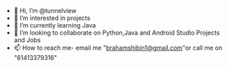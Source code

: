 - 👋 Hi, I’m @tunnelview
- 👀 I’m interested in projects 
- 🌱 I’m currently learning Java
- 💞️ I’m looking to collaborate on Python,Java and Android Studio Projects and Jobs
- 📫 How to reach me- email me "brahamshibin1@gmail.com"or call me on "61413379316"

<!---
tunnelview/tunnelview is a ✨ special ✨ repository because its `README.md` (this file) appears on your GitHub profile.
You can click the Preview link to take a look at your changes.
--->
